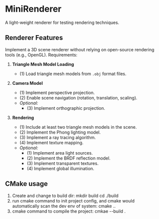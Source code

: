 # MiniRenderer

A light-weight renderer for testing rendering techniques.

## Renderer Features

Implement a 3D scene renderer without relying on open-source rendering tools (e.g., OpenGL). Requirements:

1. **Triangle Mesh Model Loading**  
    - (1) Load triangle mesh models from `.obj` format files.

2. **Camera Model**  
    - (1) Implement perspective projection.  
    - (2) Enable scene navigation (rotation, translation, scaling).  
    - *Optional:*  
      - (3) Implement orthographic projection.

3. **Rendering**  
    - (1) Include at least two triangle mesh models in the scene.  
    - (2) Implement the Phong lighting model.  
    - (3) Implement a ray tracing algorithm.  
    - (4) Implement texture mapping.  
    - *Optional:*  
      - (1) Implement area light sources.  
      - (2) Implement the BRDF reflection model.  
      - (3) Implement transparent textures.  
      - (4) Implement global illumination.

## CMake usage

1. Create and change to build dir:
mkdir build
cd ./build
2. run cmake command to init project config, and cmake would automatically scan the dev env of system:
cmake ..
3. cmake command to compile the project:
cmkae --build .
